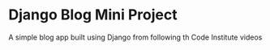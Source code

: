# Django Blog Mini Project
A simple blog app built using Django from following th Code Institute videos
